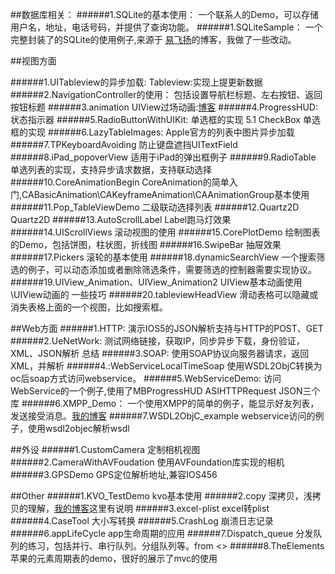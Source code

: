 ##数据库相关：
######1.SQLite的基本使用：
一个联系人的Demo，可以存储用户名，地址，电话号码，并提供了查询功能。
######1.SQLiteSample：
一个完整封装了的SQLite的使用例子,来源于 [易飞扬][yifiyang]的博客，我做了一些改动。	

##视图方面

######1.UITableview的异步加载:
Tableview:实现上提更新数据
######2.NavigationController的使用：
包括设置导航栏标题、左右按钮、返回按钮标题
######3.animation 
UIView过场动画:[博客][uiviewAnimal]
######4.ProgressHUD:
状态指示器
######5.RadioButtonWithUIKit:
单选框的实现
5.1 CheckBox 单选框的实现
######6.LazyTableImages:
Apple官方的列表中图片异步加载
######7.TPKeyboardAvoiding
防止键盘遮挡UITextField
######8.iPad_popoverView
适用于iPad的弹出框例子
######9.RadioTable
单选列表的实现，支持异步请求数据，支持联动选择
######10.CoreAnimationBegin
CoreAnimation的简单入门,CABasicAnimation\CAKeyframeAnimation\CAAnimationGroup基本使用
######11.Pop_TableViewDemo
二级联动选择列表
######12.Quartz2D
Quartz2D
######13.AutoScrollLabel
Label跑马灯效果
######14.UIScrollViews
滚动视图的使用
######15.CorePlotDemo
绘制图表的Demo，包括饼图，柱状图，折线图
######16.SwipeBar
抽屉效果
######17.Pickers
滚轮的基本使用
######18.dynamicSearchView
一个搜索筛选的例子，可以动态添加或者删除筛选条件，需要筛选的控制器需要实现协议。
######19.UIView_Animation、UIView_Animation2
UIView基本动画使用\UIView动画的 一些技巧
######20.tableviewHeadView
滑动表格可以隐藏或消失表格上面的一个视图，比如搜索框。

##Web方面
######1.HTTP:
演示IOS5的JSON解析支持与HTTP的POST、GET
######2.UeNetWork:
测试网络链接，获取IP，同步异步下载，身份验证，XML、JSON解析 总结
######3.SOAP:
使用SOAP协议向服务器请求，返回XML，并解析
######4.:WebServiceLocalTimeSoap
使用WSDL2ObjC转换为oc后soap方式访问webservice。
######5.WebServiceDemo:
访问WebService的一个例子,使用了MBProgressHUD ASIHTTPRequest JSON三个库
######6.XMPP_Demo：
一个使用XMPP的简单的例子，能显示好友列表，发送接受消息。[我的博客][xmpp]
######7.WSDL2ObjC_example
webservice访问的例子，使用wsdl2objec解析wsdl

##外设
######1.CustomCamera
定制相机视图
######2.CameraWithAVFoudation
使用AVFoundation库实现的相机
######3.GPSDemo
GPS定位解析地址,兼容IOS456


##Other
######1.KVO_TestDemo
kvo基本使用
######2.copy
深拷贝，浅拷贝的理解，[我的博客][deepcopy]这里有说明
######3.excel-plist
excel转plist
######4.CaseTool
大小写转换
######5.CrashLog
崩溃日志记录
######6.appLifeCycle
app生命周期的应用
######7.Dispatch_queue
分发队列的练习，包括并行、串行队列。分组队列等。from <<ios5 cook book>>
######8.TheElements
苹果的元素周期表的demo，很好的展示了mvc的使用


[deepcopy]: http://www.cnblogs.com/cokecoffe/archive/2012/07/25/2607477.html

[yifiyang]: http://www.yifeiyang.net/iphone-developer-advanced-9-management-database-using-sqlite/

[uiviewAnimal]:http://www.cnblogs.com/v2m_/archive/2011/10/28/2227979.html

[xmpp]: http://www.cnblogs.com/cokecoffe/archive/2012/08/22/2651645.html?updated=1

